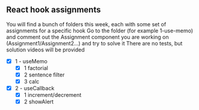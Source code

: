 ## React hook assignments
You will find a bunch of folders this week, each with some set of assignments for a specific hook
Go to the folder (for example 1-use-memo) and comment out the Assignment component you are working on (Assignment1/Assignment2...) and try to solve it
There are no tests, but solution videos will be provided

- [x] 1 - useMemo
  - [x] 1 factorial 
  - [x] 2 sentence filter
  - [x] 3 calc
- [x] 2 - useCallback 
  - [x] 1 increment/decrement
  - [x] 2 showAlert